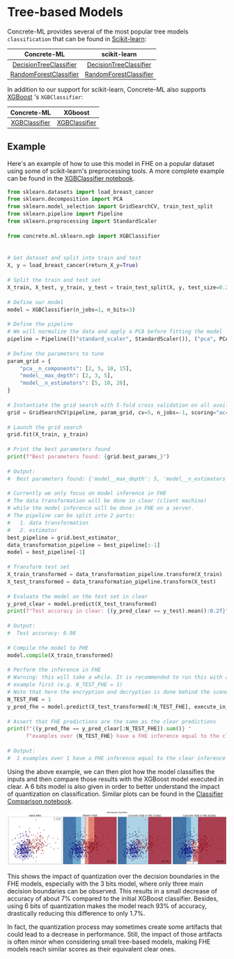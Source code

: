 # Tree-based Models

Concrete-ML provides several of the most popular tree models `classification` that can be found in [Scikit-learn](https://scikit-learn.org/stable/):

|                                                  Concrete-ML                                                  |                                                                           scikit-learn                                                                           |
| :-----------------------------------------------------------------------------------------------------------: | :--------------------------------------------------------------------------------------------------------------------------------------------------------------: |
| [DecisionTreeClassifier](../_apidoc/concrete.ml.sklearn.html#concrete.ml.sklearn.tree.DecisionTreeClassifier) |     [DecisionTreeClassifier](https://scikit-learn.org/stable/modules/generated/sklearn.tree.DecisionTreeClassifier.html#sklearn.tree.DecisionTreeClassifier)     |
|  [RandomForestClassifier](../_apidoc/concrete.ml.sklearn.html#concrete.ml.sklearn.rf.RandomForestClassifier)  | [RandomForestClassifier](https://scikit-learn.org/stable/modules/generated/sklearn.ensemble.RandomForestClassifier.html#sklearn.ensemble.RandomForestClassifier) |

In addition to our support for scikit-learn, Concrete-ML also supports [XGBoost](https://xgboost.ai/) 's `XGBClassifier`:

|                                        Concrete-ML                                         |                                                XGboost                                                 |
| :----------------------------------------------------------------------------------------: | :----------------------------------------------------------------------------------------------------: |
| [XGBClassifier](../_apidoc/concrete.ml.sklearn.html#concrete.ml.sklearn.xgb.XGBClassifier) | [XGBClassifier](https://xgboost.readthedocs.io/en/stable/python/python_api.html#xgboost.XGBClassifier) |

## Example

Here's an example of how to use this model in FHE on a popular dataset using some of scikit-learn's preprocessing tools. A more complete example can be found in the [XGBClassifier notebook](ml_examples.md).

```python
from sklearn.datasets import load_breast_cancer
from sklearn.decomposition import PCA
from sklearn.model_selection import GridSearchCV, train_test_split
from sklearn.pipeline import Pipeline
from sklearn.preprocessing import StandardScaler

from concrete.ml.sklearn.xgb import XGBClassifier


# Get dataset and split into train and test
X, y = load_breast_cancer(return_X_y=True)

# Split the train and test set
X_train, X_test, y_train, y_test = train_test_split(X, y, test_size=0.2, random_state=8)

# Define our model
model = XGBClassifier(n_jobs=1, n_bits=3)

# Define the pipeline
# We will normalize the data and apply a PCA before fitting the model
pipeline = Pipeline([("standard_scaler", StandardScaler()), ("pca", PCA()), ("model", model)])

# Define the parameters to tune
param_grid = {
    "pca__n_components": [2, 5, 10, 15],
    "model__max_depth": [2, 3, 5],
    "model__n_estimators": [5, 10, 20],
}

# Instantiate the grid search with 5-fold cross validation on all available cores
grid = GridSearchCV(pipeline, param_grid, cv=5, n_jobs=-1, scoring="accuracy")

# Launch the grid search
grid.fit(X_train, y_train)

# Print the best parameters found
print(f"Best parameters found: {grid.best_params_}")

# Output:
#  Best parameters found: {'model__max_depth': 5, 'model__n_estimators': 10, 'pca__n_components': 5}

# Currently we only focus on model inference in FHE
# The data transformation will be done in clear (client machine)
# while the model inference will be done in FHE on a server.
# The pipeline can be split into 2 parts:
#   1. data transformation
#   2. estimator
best_pipeline = grid.best_estimator_
data_transformation_pipeline = best_pipeline[:-1]
model = best_pipeline[-1]

# Transform test set
X_train_transformed = data_transformation_pipeline.transform(X_train)
X_test_transformed = data_transformation_pipeline.transform(X_test)

# Evaluate the model on the test set in clear
y_pred_clear = model.predict(X_test_transformed)
print(f"Test accuracy in clear: {(y_pred_clear == y_test).mean():0.2f}")

# Output:
#  Test accuracy: 0.98

# Compile the model to FHE
model.compile(X_train_transformed)

# Perform the inference in FHE
# Warning: this will take a while. It is recommended to run this with a very small batch of
# example first (e.g. N_TEST_FHE = 1)
# Note that here the encryption and decryption is done behind the scene.
N_TEST_FHE = 1
y_pred_fhe = model.predict(X_test_transformed[:N_TEST_FHE], execute_in_fhe=True)

# Assert that FHE predictions are the same as the clear predictions
print(f"{(y_pred_fhe == y_pred_clear[:N_TEST_FHE]).sum()} "
      f"examples over {N_TEST_FHE} have a FHE inference equal to the clear inference.")

# Output:
#  1 examples over 1 have a FHE inference equal to the clear inference
```

Using the above example, we can then plot how the model classifies the inputs and then compare those results with the XGBoost model executed in clear. A 6 bits model is also given in order to better understand the impact of quantization on classification. Similar plots can be found in the [Classifier Comparison notebook](ml_examples.md).

![Comparison of clasification decision boundaries between FHE and plaintext models](../figures/xgb_comparison_pipeline.png)

This shows the impact of quantization over the decision boundaries in the FHE models, especially with the 3 bits model, where only three main decision boundaries can be observed. This results in a small decrease of accuracy of about 7% compared to the initial XGBoost classifier. Besides, using 6 bits of quantization makes the model reach 93% of accuracy, drastically reducing this difference to only 1.7%.

In fact, the quantization process may sometimes create some artifacts that could lead to a decrease in performance. Still, the impact of those artifacts is often minor when considering small tree-based models, making FHE models reach similar scores as their equivalent clear ones.






